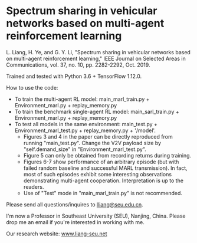 # Spectrum sharing in vehicular networks based on multi-agent reinforcement learning

L. Liang, H. Ye, and G. Y. Li, "Spectrum sharing in vehicular networks based on multi-agent reinforcement learning," IEEE Journal on Selected Areas in Communications, vol. 37, no. 10, pp. 2282-2292, Oct. 2019. 

Trained and tested with Python 3.6 + TensorFlow 1.12.0. 

How to use the code:

- To train the multi-agent RL model: main_marl_train.py + Environment_marl.py + replay_memory.py
- To train the benchmark single-agent RL model: main_sarl_train.py + Environment_marl.py + replay_memory.py
- To test all models in the same environment: main_test.py + Environment_marl_test.py + replay_memory.py + '/model'. 
  - Figures 3 and 4 in the paper can be directly reproduced from running "main_test.py". Change the V2V payload size by "self.demand_size" in "Environment_marl_test.py".
  - Figure 5 can only be obtained from recording returns during training. 
  - Figures 6-7 show performance of an arbitrary episode (but with failed random baseline and successful MARL transmission). In fact, most of such episodes exhibit some interesting observations demonstrating multi-agent cooperation. Interpretation is up to the readers. 
  - Use of "Test" mode in "main_marl_train.py" is not recommended. 


Please send all questions/inquires to lliang@seu.edu.cn.

I'm now a Professor in Southeast University (SEU), Nanjing, China. Please drop me an email if you're interested in working with me. 

Our research website: www.liang-seu.net
